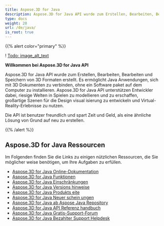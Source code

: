 ```yaml
---
title: Aspose.3D for Java
description: Aspose.3D for Java API wurde zum Erstellen, Bearbeiten, Bearbeiten und Speichern von 3D Formaten erstellt. Es ermöglicht Java Anwendungen, sich mit 3D Dokumenten zu verbinden, ohne ein Software paket auf dem Computer zu installieren.
type: docs
weight: 20
url: /de/java/
is_root: true
---
```

{{% alert color="primary" %}}

! [Todo: image_alt_text](home_1)

**Willkommen bei Aspose.3D for Java API**

Aspose.3D for Java API wurde zum Erstellen, Bearbeiten, Bearbeiten und Speichern von 3D Formaten erstellt. Es ermöglicht Java Anwendungen, sich mit 3D Dokumenten zu verbinden, ohne ein Software paket auf dem Computer zu installieren. Aspose.3D for Java API unterstützen Entwickler dabei, riesige Welten in Spielen zu modellieren und zu erschaffen, großartige Szenen für die Design visual isierung zu entwickeln und Virtual-Reality-Erlebnisse zu nutzen.

Die API ist benutzer freundlich und spart Zeit und Geld, als eine ähnliche Lösung von Grund auf neu zu erstellen.

{{% /alert %}}


##  **Aspose.3D for Java Ressourcen**
Im Folgenden finden Sie die Links zu einigen nützlichen Ressourcen, die Sie möglicher weise benötigen, um Ihre Aufgaben zu erfüllen.

- [Aspose.3D for Java Online-Dokumentation](/3d/de/java/)
- [Aspose.3D for Java Funktionen](/3d/de/java/product-overview/#productoverview-richfeatures)
- [Aspose.3D for Java Einschränkungen](/3d/de/java/installation/#installation-systemrequirements)
- [Aspose.3D for Java Versions hinweise](https://releases.aspose.com/3d/java/release-notes/)
- [Aspose.3D for Java Produkts eite](https://products.aspose.com/3d/java)
- [Aspose.3D for Java Neuer schein ungen](https://releases.aspose.com/3d/java/)
- [Aspose.3D for Java ab Aspose Java Repository](https://releases.aspose.com/java/repo/com/aspose/aspose-3d/)
- [Aspose.3D for Java API Referenz handbuch](https://reference.aspose.com/3d/java)
- [Aspose.3D for Java Gratis-Support-Forum](https://forum.aspose.com/c/3d)
- [Aspose.3D for Java Bezahlter Support Helpdesk](https://helpdesk.aspose.com/)
